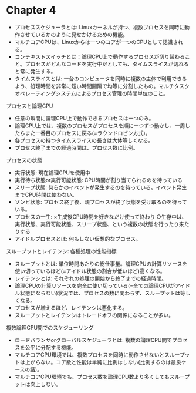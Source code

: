 # Chapter 4

- プロセススケジューラとは: Linuxカーネルが持つ、複数プロセスを同時に動作させているかのように見せかけるための機能。
- マルチコアCPUは、Linuxからは一つのコアが一つのCPUとして認識される。
- コンテキストスイッチとは：論理CPU上で動作するプロセスが切り替わること。プロセスがどんなコードを実行中だとしても、タイムスライスが切れると常に発生する。
- タイムスライスとは: 一台のコンピュータを同時に複数の主体で利用できるよう、処理時間を非常に短い時間間隔で均等に分割したもの。マルチタスクオペレーティングシステムによるプロセス管理の時間単位のこと。

プロセスと論理CPU
- 任意の瞬間に論理CPU上で動作できるプロセスは一つのみ。
- 論理CPU上では、複数のプロセスがプロセスを順に一つずつ動かし、一周したらまた一番目のプロセスに戻る(=ラウンドロビン方式)。
- 各プロセスの持つタイムスライスの長さは大体等しくなる。
- プロセス終了までの経過時間は、プロセス数に比例。

プロセスの状態
- 実行状態: 現在論理CPUを使用中
- 実行待ち状態or実行可能状態: CPU時間が割り当てられるのを待っている
- スリープ状態: 何らかのイベントが発生するのを待っている。イベント発生までCPU時間は使わない。
- ゾンビ状態: プロセス終了後、親プロセスが終了状態を受け取るのを待っている。
- プロセスの一生: ×生成後CPU時間を好きなだけ使って終わり ○生存中は、実行状態、実行可能状態、スリープ状態、という複数の状態を行ったり来たりする
- アイドルプロセスとは: 何もしない仮想的なプロセス。

スループットとレイテンシ: 各種処理の性能指標
- スループットとは: 単位時間あたりの総仕事量。論理CPUの計算リソースを使い切っているほど(=アイドル状態の割合が低いほど)高くなる。
- レイテンシとは: それぞれの処理の開始から終了までの経過時間。
- 論理CPUの計算リソースを完全に使い切っている(=全ての論理CPUがアイドル状態にならない)状況では、プロセスの数に関わらず、スループットは等しくなる。
- プロセスが増えるほど、レイテンシは悪化する。
- スループットとレイテンシはトレードオフの関係になることが多い。

複数論理CPU間でのスケジューリング
- ロードバランサorグローバルスケジューラとは: 複数の論理CPU間でプロセスを公平に分配する機能。
- マルチコアCPU環境では、複数プロセスを同時に動作させないとスループットは上がらない。コア数と性能は単純に比例はしない(比例するのは最良ケースの話)。
- マルチコアCPU環境でも、プロセス数を論理CPU数より多くしてもスループットは向上しない。
